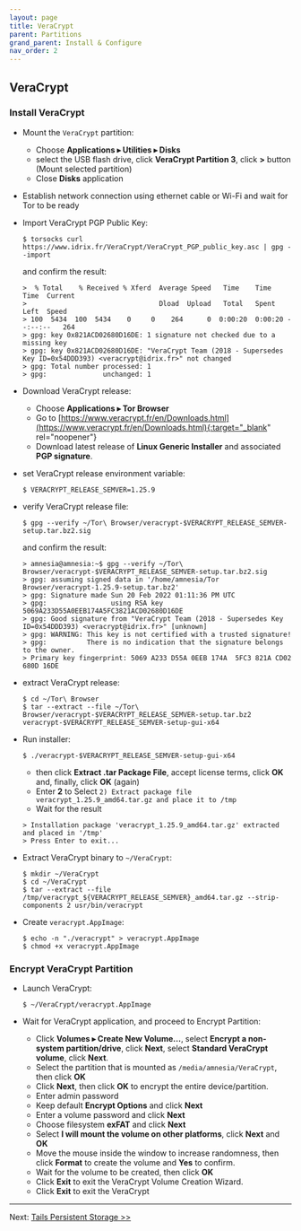 ```yaml
---
layout: page
title: VeraCrypt
parent: Partitions
grand_parent: Install & Configure
nav_order: 2
---
```


## VeraCrypt

### Install VeraCrypt

* Mount the `VeraCrypt` partition:
  * Choose **Applications ▸ Utilities ▸ Disks**
  * select the USB flash drive, click **VeraCrypt Partition 3**, click **>** button (Mount selected partition)
  * Close **Disks** application


* Establish network connection using ethernet cable or Wi-Fi and wait for Tor to be ready


* Import VeraCrypt PGP Public Key:
  ```shell
  $ torsocks curl https://www.idrix.fr/VeraCrypt/VeraCrypt_PGP_public_key.asc | gpg --import
  ```
  and confirm the result:
  ```shell
  >  % Total    % Received % Xferd  Average Speed   Time    Time     Time  Current
  >                                 Dload  Upload   Total   Spent    Left  Speed
  > 100  5434  100  5434    0     0    264      0  0:00:20  0:00:20 --:--:--   264
  > gpg: key 0x821ACD02680D16DE: 1 signature not checked due to a missing key
  > gpg: key 0x821ACD02680D16DE: "VeraCrypt Team (2018 - Supersedes Key ID=0x54DDD393) <veracrypt@idrix.fr>" not changed
  > gpg: Total number processed: 1
  > gpg:              unchanged: 1
  ```

* Download VeraCrypt release:
  * Choose **Applications ▸ Tor Browser**
  * Go to [https://www.veracrypt.fr/en/Downloads.html](https://www.veracrypt.fr/en/Downloads.html){:target="_blank" rel="noopener"} 
  * Download latest release of **Linux Generic Installer** and associated **PGP signature**.


* set VeraCrypt release environment variable:
  ```shell
  $ VERACRYPT_RELEASE_SEMVER=1.25.9
  ```
  
* verify VeraCrypt release file:
  ```shell
  $ gpg --verify ~/Tor\ Browser/veracrypt-$VERACRYPT_RELEASE_SEMVER-setup.tar.bz2.sig
  ```
  and confirm the result:
  ```shell
  > amnesia@amnesia:~$ gpg --verify ~/Tor\ Browser/veracrypt-$VERACRYPT_RELEASE_SEMVER-setup.tar.bz2.sig
  > gpg: assuming signed data in '/home/amnesia/Tor Browser/veracrypt-1.25.9-setup.tar.bz2'
  > gpg: Signature made Sun 20 Feb 2022 01:11:36 PM UTC
  > gpg:                using RSA key 5069A233D55A0EEB174A5FC3821ACD02680D16DE
  > gpg: Good signature from "VeraCrypt Team (2018 - Supersedes Key ID=0x54DDD393) <veracrypt@idrix.fr>" [unknown]
  > gpg: WARNING: This key is not certified with a trusted signature!
  > gpg:          There is no indication that the signature belongs to the owner.
  > Primary key fingerprint: 5069 A233 D55A 0EEB 174A  5FC3 821A CD02 680D 16DE
  ```

* extract VeraCrypt release:
  ```shell
  $ cd ~/Tor\ Browser
  $ tar --extract --file ~/Tor\ Browser/veracrypt-$VERACRYPT_RELEASE_SEMVER-setup.tar.bz2 veracrypt-$VERACRYPT_RELEASE_SEMVER-setup-gui-x64
  ```

* Run installer:
  ```shell
  $ ./veracrypt-$VERACRYPT_RELEASE_SEMVER-setup-gui-x64
  ```
    
  * then click **Extract .tar Package File**, accept license terms, click **OK** and, finally, click **OK** (again)
  * Enter **2** to Select `2) Extract package file veracrypt_1.25.9_amd64.tar.gz and place it to /tmp`
  * Wait for the result
  
  ```
  > Installation package 'veracrypt_1.25.9_amd64.tar.gz' extracted and placed in '/tmp'
  > Press Enter to exit... 
  ```

* Extract VeraCrypt binary to `~/VeraCrypt`:
  ```shell
  $ mkdir ~/VeraCrypt
  $ cd ~/VeraCrypt
  $ tar --extract --file /tmp/veracrypt_${VERACRYPT_RELEASE_SEMVER}_amd64.tar.gz --strip-components 2 usr/bin/veracrypt
  ```

* Create `veracrypt.AppImage`:
  ```shell
  $ echo -n "./veracrypt" > veracrypt.AppImage
  $ chmod +x veracrypt.AppImage
  ```

### Encrypt VeraCrypt Partition

* Launch VeraCrypt:
  ```shell
  $ ~/VeraCrypt/veracrypt.AppImage
  ```

* Wait for VeraCrypt application, and proceed to Encrypt Partition:
  * Click **Volumes ▸ Create New Volume...**, select **Encrypt a non-system partition/drive**, click **Next**, select **Standard VeraCrypt volume**, click **Next**.
  * Select the partition that is mounted as `/media/amnesia/VeraCrypt`, then click **OK**
  * Click **Next**, then click **OK** to encrypt the entire device/partition.
  * Enter admin password
  * Keep default **Encrypt Options** and click **Next**
  * Enter a volume password and click **Next**
  * Choose filesystem **exFAT** and click **Next**
  * Select **I will mount the volume on other platforms**, click **Next** and **OK**
  * Move the mouse inside the window to increase randomness, then click **Format** to create the volume and **Yes** to confirm.
  * Wait for the volume to be created, then click **OK**
  * Click **Exit** to exit the VeraCrypt Volume Creation Wizard.
  * Click **Exit** to exit the VeraCrypt

---
Next:  [Tails Persistent Storage >>](partitions_tailspersistent.html)
